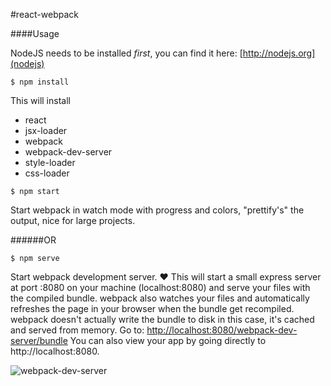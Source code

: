#react-webpack


####Usage

NodeJS needs to be installed *first*, you can find it here: [http://nodejs.org](nodejs)

`$ npm install`

This will install
- react
 - jsx-loader
- webpack
 - webpack-dev-server
- style-loader
- css-loader

`$ npm start`

Start webpack in watch mode with progress and colors, "prettify's" the output, nice for large projects.

######OR

`$ npm serve`

Start webpack development server. :heart:
This will start a small express server at port :8080 on your machine (localhost:8080) and serve your files with the compiled bundle.
webpack also watches your files and automatically refreshes the page in your browser when the bundle get recompiled.
webpack doesn't actually write the bundle to disk in this case, it's cached and served from memory.
Go to: [http://localhost:8080/webpack-dev-server/bundle](http://localhost:8080/webpack-dev-server/bundle)
You can also view your app by going directly to http://localhost:8080.

![webpack-dev-server](https://photos-6.dropbox.com/t/2/AACBml_vZ00Xp0owDbZg-B_tDIjhZbMN-44Mvg110K7ZYw/12/167583197/png/1024x768/3/1423335600/0/2/Screenshot%202015-02-07%2012.22.08.png/CN279E8gASACIAMoASgC/fCd3NpZ_NULclnxC7wuTp5hEvtFUoEMW8xKJPIktmq0)
